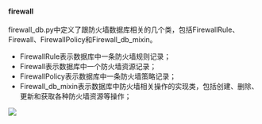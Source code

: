 #### firewall
firewall_db.py中定义了跟防火墙数据库相关的几个类，包括FirewallRule、Firewall、FirewallPolicy和Firewall_db_mixin。
* FirewallRule表示数据库中一条防火墙规则记录；
* Firewall表示数据库中一个防火墙资源记录；
* FirewallPolicy表示数据库中一条防火墙策略记录；
* Firewall_db_mixin表示数据库中防火墙相关操作的实现类，包括创建、删除、更新和获取各种防火墙资源等操作；

![](../../_images/neutron.db.firewall.firewall_db.png)
